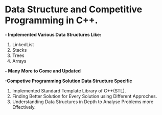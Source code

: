 # Data Structure and Competitive Programming in C++.

**- Implemented Various Data Structures Like:**
1) LinkedList
2) Stacks
3) Trees
4) Arrays

**- Many More to Come and Updated**

**-Competive Programming Solution Data Structure Specific**
1) Implemented Standard Template Library of C++(STL).
2) Finding Better Solution for Every Solution using Different Approches.
3) Understanding Data Structures in Depth to Analyse Problems more Effectively.

